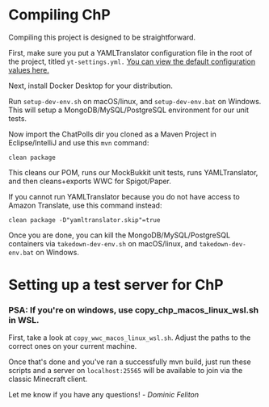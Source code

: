 # Compiling ChP

Compiling this project is designed to be straightforward.

First, make sure you put a YAMLTranslator configuration file in the root of the project, titled ```yt-settings.yml.```
[You can view the default configuration values here.](https://github.com/dominicfeliton/YAMLTranslator/blob/main/src/main/resources/yt-settings.yml)

Next, install Docker Desktop for your distribution.

Run ```setup-dev-env.sh``` on macOS/linux, and ```setup-dev-env.bat``` on Windows.
This will setup a MongoDB/MySQL/PostgreSQL environment for our unit tests.

Now import the ChatPolls dir you cloned as a Maven Project in Eclipse/IntelliJ and use this ```mvn``` command:

```clean package```

This cleans our POM, runs our MockBukkit unit tests, runs YAMLTranslator, and then cleans+exports WWC for Spigot/Paper.

If you cannot run YAMLTranslator because you do not have access to Amazon Translate, use this command instead:

```clean package -D"yamltranslator.skip"=true```

Once you are done, you can kill the MongoDB/MySQL/PostgreSQL containers via ```takedown-dev-env.sh``` on macOS/linux,
and ```takedown-dev-env.bat``` on Windows.

# Setting up a test server for ChP

### PSA: If you're on windows, use copy_chp_macos_linux_wsl.sh in WSL.

First, take a look at `copy_wwc_macos_linux_wsl.sh`. Adjust the paths to the correct ones on your current machine.

Once that's done and you've ran a successfully mvn build, just run these scripts and a server on `localhost:25565` will be available to join via the classic Minecraft client.

Let me know if you have any questions!
_- Dominic Feliton_
